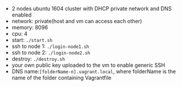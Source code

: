 - 2 nodes ubuntu 1604 cluster with DHCP private network and DNS enabled
- network: private(host and vm can access each other)
- memory: 8096
- cpu: 4
- start: `./start.sh`
- ssh to node 1:  `./login-node1.sh`
- ssh to node 2:  `./login-node2.sh`
- destroy: `./destroy.sh`
- your own public key uploaded to the vm to enable generic SSH
- DNS name:`[folderName-n].vagrant.local`, where folderName is the name of the folder containing Vagrantfile
